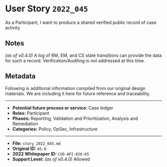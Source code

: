 
# User Story `2022_045` #

<!-- story-start -->As a Participant, I want to produce a shared verified public record of case activity<!-- story-end -->

## Notes ##

*(as of v0.4.0)*
A log of RM, EM, and CS state transitions can provide the data for such a record. Verification/Auditing is not addressed at this time.

## Metadata ##

Following is additional information compiled from our original design materials.
We are including it here for future reference and traceability.

---

- **Potential future process or service:** Case ledger
- **Roles:** Participant
- **Phases:** Reporting, Validation and Prioritization, Analysis and Remediation
- **Categories:** Policy, OpSec, Infrastructure

---

- **File:** `story_2022_045.md`
- **Original ID:** `65.0`
- **2022 Whitepaper ID:** `CVD-API-026-65`
- **Support Level:** *(as of v0.4.0)* Allowed
